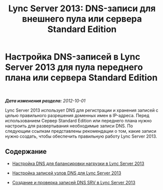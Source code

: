 ﻿---
title: "Lync Server 2013: DNS-записи для внешнего пула или сервера Standard Edition"
TOCTitle: Настройка DNS-записей для пула переднего плана или сервера Standard Edition
ms:assetid: 02871f2f-6c99-49e6-b441-cd21b16d38ee
ms:mtpsurl: https://technet.microsoft.com/ru-ru/library/Gg398079(v=OCS.15)
ms:contentKeyID: 49308762
ms.date: 05/19/2016
mtps_version: v=OCS.15
ms.translationtype: HT
---

# Настройка DNS-записей в Lync Server 2013 для пула переднего плана или сервера Standard Edition

 

_**Дата изменения раздела:** 2012-10-01_

Lync Server 2013 использует DNS для регистрации и хранения записей с целью правильного разрешения доменных имен в IP-адреса. Перед использованием Сервер Standard Edition или переднего плана нужно настроить для развертывания необходимые записи DNS. По следующим ссылкам представлены рекомендации о том, какие записи нужно создать, чтобы обеспечить правильную работу Lync Server 2013.

## Содержание

  - [Настройка DNS для балансировки нагрузки в Lync Server 2013](lync-server-2013-configure-dns-for-load-balancing.md)

  - [Настройка записей узлов DNS для Lync Server 2013](lync-server-2013-configure-dns-host-records.md)

  - [Создание и проверка записей DNS SRV в Lync Server 2013](lync-server-2013-create-and-verify-dns-srv-records.md)


